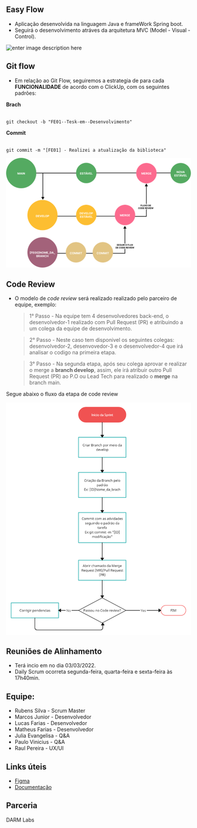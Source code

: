 ## Easy Flow

- Aplicação desenvolvida na linguagem Java e frameWork Spring boot.
- Seguirá o desenvolvimento atráves da arquitetura MVC (Model - Visual - Control).
  
![enter image description here](https://book.cakephp.org/1.3/pt/_images/basic_mvc.png)



## Git flow

- Em relação ao Git Flow, seguiremos a estrategia de para cada **FUNCIONALIDADE** de acordo com o ClickUp, com os seguintes padrões:

**Brach**
```

git checkout -b "FE01--Tesk-em--Desenvolvimento"

```
**Commit**
```

git commit -m "[FE01] - Realizei a atualização da biblioteca"

```

![Logo do Markdown](img/code.png)

## Code Review

- O modelo de *code review* será realizado realizado pelo parceiro de equipe, exemplo:
  > 1° Passo - Na equipe tem 4 desenvolvedores back-end, o desenvolvedor-1 realizado com Pull Request (PR) e atribuindo a um colega da equipe de desenvolvimento. 

  > 2° Passo  - Neste caso tem disponivel os seguintes colegas: desenvolvedor-2, desenvovedor-3 e o desenvolvedor-4 que irá analisar o codigo na primeira etapa.

  > 3° Passo - Na segunda etapa, após seu colega aprovar e realizar o merge a **branch develop**, assim, ele irá atribuir outro Pull Request (PR) ao P.O ou Lead Tech para realizado o **merge** na branch main.

Segue abaixo o fluxo da etapa de code review

![Logo do Markdown](img/pull.png)


## Reuniões de Alinhamento

- Terá incio em no dia 03/03/2022.
- Daily Scrum ocorreta segunda-feira, quarta-feira e sexta-feira às 17h40min.

## Equipe:

- Rubens Silva - Scrum Master
- Marcos Junior - Desenvolvedor
- Lucas Farias - Desenvolvedor 
- Matheus Farias - Desenvolvedor 
- Julia Evangelisa - Q&A
- Paulo Vinicius - Q&A
- Raul Pereira - UX/UI

## Links úteis

- [Figma](https://www.figma.com/file/ftvjAMg5xcMjU0eJUTABm5/EasyFlow?node-id=176%3A1677&t=JVQvs2wThYzPqb1p-1)
- [Documentação](https://docs.google.com/document/d/1_5eT4xgSPMJzlIKatAWG4liNMxcG47C-smGBBeAcTcQ/edit?usp=sharing)

## Parceria


DARM Labs
